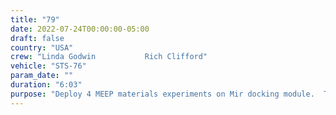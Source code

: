 ```yaml
---
title: "79"
date: 2022-07-24T00:00:00-05:00
draft: false
country: "USA"
crew: "Linda Godwin           Rich Clifford"
vehicle: "STS-76"
param_date: ""
duration: "6:03"
purpose: "Deploy 4 MEEP materials experiments on Mir docking module.  Test US/Russian tether and PFR.  Retrieve camera from docking module exterior"
---
```

